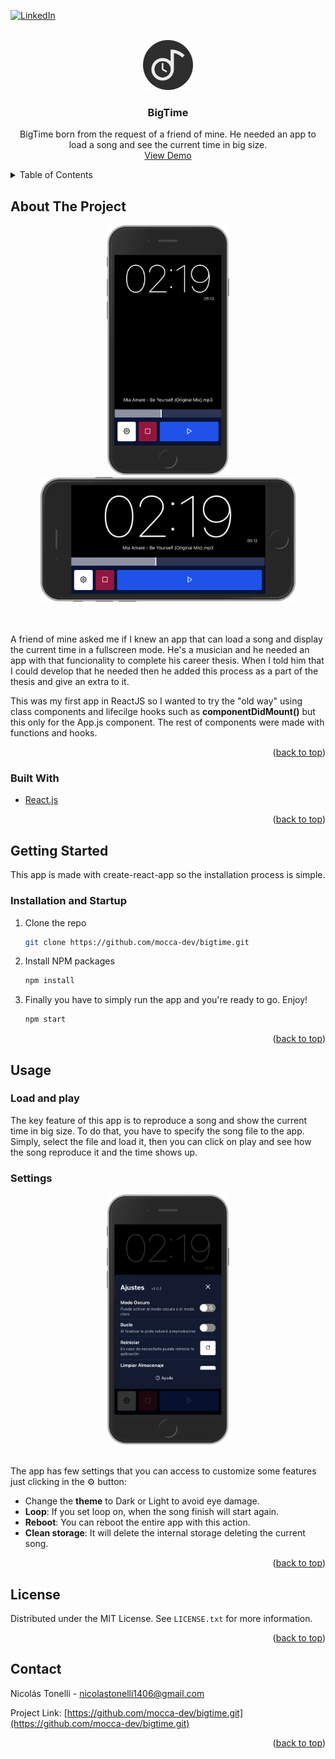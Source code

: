 <div id="top"></div>

[![LinkedIn][linkedin-shield]][linkedin-url]

<!-- PROJECT LOGO -->
<br />
<div align="center">
  <a href="https://github.com/github_username/repo_name">
    <img src="images/logo.png" alt="Logo" width="80" height="80">
  </a>

<h3 align="center">BigTime</h3>

  <p align="center">
    BigTime born from the request of a friend of mine. He needed an app to load a song and see the current time in big size.
    <br />
    <a href="https://bigtime.surge.sh/">View Demo</a>
  </p>
</div>



<!-- TABLE OF CONTENTS -->
<details>
  <summary>Table of Contents</summary>
  <ol>
    <li>
      <a href="#about-the-project">About The Project</a>
      <ul>
        <li><a href="#built-with">Built With</a></li>
      </ul>
    </li>
    <li>
      <a href="#getting-started">Getting Started</a>
      <ul>
        <li><a href="#prerequisites">Installation and Startup</a></li>
      </ul>
    </li>
    <li><a href="#usage">Usage</a>
      <ul>
        <li><a href="#prerequisites">Load and play</a></li>
        <li><a href="#prerequisites">Settings</a></li>
      </ul>
    </li>
    <li><a href="#license">License</a></li>
    <li><a href="#contact">Contact</a></li>
  </ol>
</details>



<!-- ABOUT THE PROJECT -->
## About The Project
<div align="center">
  <img src="images/bigtime-screenshot.png" alt="Logo" height="400"> <img src="images/bigtime-screenshot-landscape.png" alt="Logo" height="200">
</div>
<br>
<br>
<p>A friend of mine asked me if I knew an app that can load a song and display the current time in a fullscreen mode. He's a musician and he needed an app with that funcionality to complete his career thesis. When I told him that I could develop that he needed then he added this process as a part of the thesis and give an extra to it.
</p>
<p>
This was my first app in ReactJS so I wanted to try the "old way" using class components and lifecilge hooks such as <strong>componentDidMount()</strong> but this only for the App.js component. The rest of components were made with functions and hooks.
</p>

<p align="right">(<a href="#top">back to top</a>)</p>



### Built With

* [React.js](https://reactjs.org/)

<p align="right">(<a href="#top">back to top</a>)</p>



<!-- GETTING STARTED -->
## Getting Started

This app is made with create-react-app so the installation process is simple.

### Installation and Startup

1. Clone the repo
   ```sh
   git clone https://github.com/mocca-dev/bigtime.git
   ```
2. Install NPM packages
   ```sh
   npm install
   ```
3. Finally you have to simply run the app and you're ready to go. Enjoy!
   ```sh
   npm start
   ```

<p align="right">(<a href="#top">back to top</a>)</p>



<!-- USAGE EXAMPLES -->
## Usage

### Load and play

The key feature of this app is to reproduce a song and show the current time in big size. To do that, you have to specify the song file to the app. Simply, select the file and load it, then you can click on play and see how the song reproduce it and the time shows up.

### Settings

<div  align="center">
  <img src="images/bigtime-settings.png" alt="Logo" height="400">
</div>
<br>

The app has few settings that you can access to customize some features just clicking in the ⚙️  button: 
<ul>
  <li>
    Change the <strong>theme</strong> to Dark or Light to avoid eye damage. 
  </li>
  <li>
    <strong>Loop</strong>: If you set loop on, when the song finish will start again.
  </li>
  <li>
    <strong>Reboot</strong>: You can reboot the entire app with this action.
  </li>
  <li>
    <strong>Clean storage</strong>: It will delete the internal storage deleting the current song.
  </li>
</ul>


<p align="right">(<a href="#top">back to top</a>)</p>



<!-- LICENSE -->
## License

Distributed under the MIT License. See `LICENSE.txt` for more information.

<p align="right">(<a href="#top">back to top</a>)</p>



<!-- CONTACT -->
## Contact

Nicolás Tonelli - nicolastonelli1406@gmail.com

Project Link: [https://github.com/mocca-dev/bigtime.git](https://github.com/mocca-dev/bigtime.git)

<p align="right">(<a href="#top">back to top</a>)</p>




<!-- MARKDOWN LINKS & IMAGES -->
<!-- https://www.markdownguide.org/basic-syntax/#reference-style-links -->
[contributors-shield]: https://img.shields.io/github/contributors/github_username/repo_name.svg?style=for-the-badge
[contributors-url]: https://github.com/github_username/repo_name/graphs/contributors
[forks-shield]: https://img.shields.io/github/forks/github_username/repo_name.svg?style=for-the-badge
[forks-url]: https://github.com/github_username/repo_name/network/members
[stars-shield]: https://img.shields.io/github/stars/github_username/repo_name.svg?style=for-the-badge
[stars-url]: https://github.com/github_username/repo_name/stargazers
[issues-shield]: https://img.shields.io/github/issues/github_username/repo_name.svg?style=for-the-badge
[issues-url]: https://github.com/github_username/repo_name/issues
[license-shield]: https://img.shields.io/github/license/github_username/repo_name.svg?style=for-the-badge
[license-url]: https://github.com/github_username/repo_name/blob/master/LICENSE.txt
[linkedin-shield]: https://img.shields.io/badge/-LinkedIn-black.svg?style=for-the-badge&logo=linkedin&colorB=555
[linkedin-url]: https://linkedin.com/in//nicolás-tonelli-181624b9/
[product-screenshot]: images/screenshot.png
